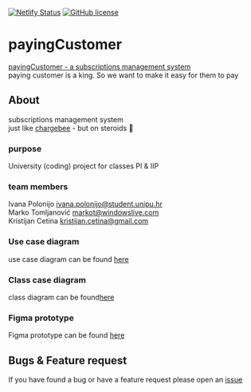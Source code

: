 [![Netlify Status](https://api.netlify.com/api/v1/badges/e0199598-bcb6-4707-8b2c-f268c0efd927/deploy-status)](https://app.netlify.com/sites/payingcustomer/deploys)
[![GitHub license](https://img.shields.io/github/license/srggrs/assign-one-project-github-action.svg)][license]

[license]: https://github.com/KristijanCetina/payingCustomer/blob/main/LICENSE

# payingCustomer

[payingCustomer - a subscriptions management system](https://payingcustomer.netlify.app/)  
paying customer is a king. So we want to make it easy for them to pay

## About

subscriptions management system  
just like [chargebee](https://www.chargebee.com/) - but on steroids 🤪

### purpose

University (coding) project for classes PI & IIP

### team members

Ivana Polonijo <ivana.polonijo@student.unipu.hr>  
Marko Tomljanović <markot@windowslive.com>  
Kristijan Cetina <kristijan.cetina@gmail.com>

### Use case diagram

use case diagram can be found [here](https://lucid.app/documents/view/33b71eb6-03a9-465b-becd-29f736a28907)


### Class case diagram 
class diagram can be found[here](https://lucid.app/lucidchart/6a0ba745-34a0-4183-9ed0-fe7eff8dc04a/view?page=0_0#?folder_id=home&browser=icon)

### Figma prototype

Figma prototype can be found [here](https://www.figma.com/file/tFehKiuboUjI9VEC96cR2S/PIIIP-Prototype?node-id=0%3A1)


## Bugs & Feature request

If you have found a bug or have a feature request please open an [issue](https://github.com/KristijanCetina/payingCustomer/issues)
